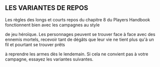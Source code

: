 ## LES VARIANTES DE REPOS


Les règles des longs et courts repos du chapitre 8 du Players
Handbook fonctionnent bien avec les campagnes au style

de jeu héroïque. Les personnages peuvent se trouver face à
face avec des ennemis mortels, recevoir tant de dégâts que
leur vie ne tient plus qu'à un fil et pourtant se trouver prêts

à reprendre les armes dès le lendemain. Si cela ne convient
pas à votre campagne, essayez les variantes suivantes.
